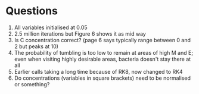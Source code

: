 # Questions

1. All variables initialised at 0.05
2. 2.5 million iterations but Figure 6 shows it as mid way
3. Is C concentration correct? (page 6 says typically range between 0 and 2 but peaks at 10)
4. The probability of tumbling is too low to remain at areas of high M and E; even when visiting highly desirable areas, bacteria doesn't stay there at all
5. Earlier calls taking a long time because of RK8, now changed to RK4
6. Do concentrations (variables in square brackets) need to be normalised or something?
